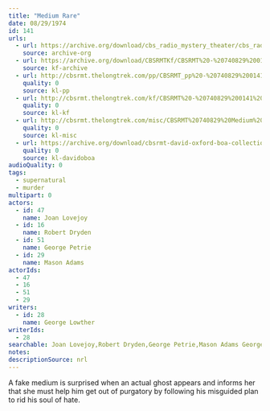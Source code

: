 ```yaml
---
title: "Medium Rare"
date: 08/29/1974
id: 141
urls: 
  - url: https://archive.org/download/cbs_radio_mystery_theater/cbs_radio_mystery_theater-0101-0150.zip/cbs_radio_mystery_theater-0101-0150%2Fcbsrmt_0141_medium_rare.mp3
    source: archive-org
  - url: https://archive.org/download/CBSRMTKf/CBSRMT%20-%20740829%200141%20Medium%20Rare_kf.mp3
    source: kf-archive
  - url: http://cbsrmt.thelongtrek.com/pp/CBSRMT_pp%20-%20740829%200141%20Medium%20Rare.mp3
    quality: 0
    source: kl-pp
  - url: http://cbsrmt.thelongtrek.com/kf/CBSRMT%20-%20740829%200141%20Medium%20Rare_kf.mp3
    quality: 0
    source: kl-kf
  - url: http://cbsrmt.thelongtrek.com/misc/CBSRMT%20740829%20Medium%20Rare_WBBM.mp3
    quality: 0
    source: kl-misc
  - url: https://archive.org/download/cbsrmt-david-oxford-boa-collection/CBSRMT-740829-0141-Medium-Rare-(64-44)_kf-{BoA}.mp3
    quality: 0
    source: kl-davidoboa
audioQuality: 0
tags: 
  - supernatural
  - murder
multipart: 0
actors:  
  - id: 47
    name: Joan Lovejoy  
  - id: 16
    name: Robert Dryden  
  - id: 51
    name: George Petrie  
  - id: 29
    name: Mason Adams
actorIds:  
  - 47  
  - 16  
  - 51  
  - 29
writers:  
  - id: 28
    name: George Lowther
writerIds:  
  - 28
searchable: Joan Lovejoy,Robert Dryden,George Petrie,Mason Adams George Lowther
notes: 
descriptionSource: nrl
---
```

A fake medium is surprised when an actual ghost appears and informs her that she must help him get out of purgatory by following his misguided plan to rid his soul of hate.
